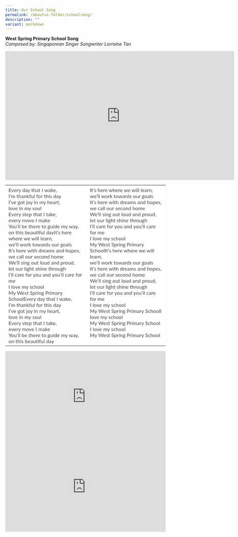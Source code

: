 ```yaml
---
title: Our School Song
permalink: /aboutus-folder/schoolsong/
description: ""
variant: markdown
---
```

**West Spring Primary School Song**  
_Composed by:&nbsp;Singaporean Singer Songwriter Lorraine Tan_

<iframe title="WSPS School Song 2023" allowfullscreen="" allow="autoplay; fullscreen; picture-in-picture" frameborder="0" height="405" width="720" src="https://player.vimeo.com/video/845160569?badge=0&amp;autopause=0&amp;player_id=0&amp;app_id=58479"></iframe>



<table style="box-sizing: inherit; font-family: Lato, sans-serif; border-collapse: collapse; border-spacing: 0px; width: 845.328px; color: rgb(72, 72, 72); font-size: 16px; font-style: normal; font-variant-ligatures: normal; font-variant-caps: normal; font-weight: 400; letter-spacing: normal; orphans: 2; text-align: start; text-transform: none; white-space: normal; widows: 2; word-spacing: 0px; -webkit-text-stroke-width: 0px; background-color: rgb(255, 255, 255); text-decoration-thickness: initial; text-decoration-style: initial; text-decoration-color: initial; max-width: 100%;"><tbody style="box-sizing: inherit; font-family: Lato, sans-serif;"><tr style="box-sizing: inherit; font-family: Lato, sans-serif; background: rgb(255, 255, 255);"><td style="box-sizing: inherit; font-family: Lato, sans-serif; padding: 5px 10px; text-align: left; vertical-align: top; border: 0px solid rgb(214, 214, 214);" width="350">Every day that I wake,<br style="box-sizing: inherit; font-family: Lato, sans-serif;">I’m thankful for this day<br style="box-sizing: inherit; font-family: Lato, sans-serif;">I’ve got joy in my heart,<br style="box-sizing: inherit; font-family: Lato, sans-serif;">love in my soul<br style="box-sizing: inherit; font-family: Lato, sans-serif;">Every step that I take,<br style="box-sizing: inherit; font-family: Lato, sans-serif;">every move I make<br style="box-sizing: inherit; font-family: Lato, sans-serif;">You’ll be there to guide my way,<br style="box-sizing: inherit; font-family: Lato, sans-serif;">on this beautiful dayIt’s here where we will learn,<br style="box-sizing: inherit; font-family: Lato, sans-serif;">we’ll work towards our goals<br style="box-sizing: inherit; font-family: Lato, sans-serif;">It’s here with dreams and hopes,<br style="box-sizing: inherit; font-family: Lato, sans-serif;">we call our second home<br style="box-sizing: inherit; font-family: Lato, sans-serif;">We’ll sing out loud and proud,<br style="box-sizing: inherit; font-family: Lato, sans-serif;">let our light shine through<br style="box-sizing: inherit; font-family: Lato, sans-serif;">I’ll care for you and you’ll care for me<br style="box-sizing: inherit; font-family: Lato, sans-serif;">I love my school<br style="box-sizing: inherit; font-family: Lato, sans-serif;">My West Spring Primary SchoolEvery day that I wake,<br style="box-sizing: inherit; font-family: Lato, sans-serif;">I’m thankful for this day<br style="box-sizing: inherit; font-family: Lato, sans-serif;">I’ve got joy in my heart,<br style="box-sizing: inherit; font-family: Lato, sans-serif;">love in my soul<br style="box-sizing: inherit; font-family: Lato, sans-serif;">Every step that I take,<br style="box-sizing: inherit; font-family: Lato, sans-serif;">every move I make<br style="box-sizing: inherit; font-family: Lato, sans-serif;">You’ll be there to guide my way,<br style="box-sizing: inherit; font-family: Lato, sans-serif;">on this beautiful day</td><td style="box-sizing: inherit; font-family: Lato, sans-serif; padding: 5px 10px; text-align: left; vertical-align: top; border: 0px solid rgb(214, 214, 214);" width="350">It’s here where we will learn,<br style="box-sizing: inherit; font-family: Lato, sans-serif;">we’ll work towards our goals<br style="box-sizing: inherit; font-family: Lato, sans-serif;">It’s here with dreams and hopes,<br style="box-sizing: inherit; font-family: Lato, sans-serif;">we call our second home<br style="box-sizing: inherit; font-family: Lato, sans-serif;">We’ll sing out loud and proud,<br style="box-sizing: inherit; font-family: Lato, sans-serif;">let our light shine through<br style="box-sizing: inherit; font-family: Lato, sans-serif;">I’ll care for you and you’ll care for me<br style="box-sizing: inherit; font-family: Lato, sans-serif;">I love my school<br style="box-sizing: inherit; font-family: Lato, sans-serif;">My West Spring Primary SchoolIt’s here where we will learn,<br style="box-sizing: inherit; font-family: Lato, sans-serif;">we’ll work towards our goals<br style="box-sizing: inherit; font-family: Lato, sans-serif;">It’s here with dreams and hopes,<br style="box-sizing: inherit; font-family: Lato, sans-serif;">we call our second home<br style="box-sizing: inherit; font-family: Lato, sans-serif;">We’ll sing out loud and proud,<br style="box-sizing: inherit; font-family: Lato, sans-serif;">let our light shine through<br style="box-sizing: inherit; font-family: Lato, sans-serif;">I’ll care for you and you’ll care for me<br style="box-sizing: inherit; font-family: Lato, sans-serif;">I love my school<br style="box-sizing: inherit; font-family: Lato, sans-serif;">My West Spring Primary SchoolI love my school<br style="box-sizing: inherit; font-family: Lato, sans-serif;">My West Spring Primary School<br style="box-sizing: inherit; font-family: Lato, sans-serif;">I love my school<br style="box-sizing: inherit; font-family: Lato, sans-serif;">My West Spring Primary School</td></tr></tbody></table>

<div style="padding:56.25% 0 0 0;position:relative;"><iframe title="School Song" style="position:absolute;top:0;left:0;width:100%;height:100%;" allow="autoplay; fullscreen; picture-in-picture" frameborder="0" src="https://player.vimeo.com/video/915794406?badge=0&amp;autopause=0&amp;player_id=0&amp;app_id=58479"></iframe></div>


<div style="padding:56.25% 0 0 0;position:relative;"><iframe title="wsps01" style="position:absolute;top:0;left:0;width:100%;height:100%;" allow="autoplay; fullscreen; picture-in-picture; clipboard-write" frameborder="0" src="https://player.vimeo.com/video/922265983?badge=0&amp;autopause=0&amp;player_id=0&amp;app_id=58479"></iframe></div>
